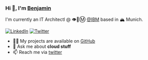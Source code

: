 ### Hi 👋, I'm [Benjamin](https://github.com/fdberlking)

I'm currently an IT Architectl @ 👁🐝Ⓜ️ [@IBM](https://github.com/IBM) based in 🏔 Munich.

<!--[![Website](https://img.shields.io/badge/-fhopfensperger.github.io-4285F4?style=flat-square&amp;labelColor=4285F4&amp;logo=google-chrome&amp;logoColor=FFFFFF)](https://fhopfensperger.github.io)-->
[![LinkedIn](https://img.shields.io/badge/-@florian&#8722;hopfensperger-0077B5?style=flat-square&amp;labelColor=0077B5&amp;logo=LinkedIn)](https://www.linkedin.com/in/benjamin-walterscheid)
[![Twitter](https://img.shields.io/twitter/follow/FHopfensperger?style=social)](https://twitter.com/fdberlking)
<!--[![Quay](https://img.shields.io/badge/-Quay.io-EE0000?style=flat-square&amp;labelColor=EE0000&amp;logo=red-hat)](https://quay.io/user/fhopfensperger)-->


- 👨‍💻 My projects are available on [GitHub](https://github.com/fdberlking)
- 💬 Ask me about **cloud stuff**
- 📫 Reach me via [twitter](https://twitter.com/fdberlking)
